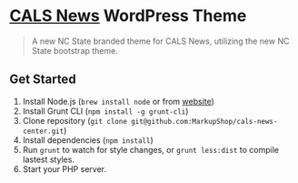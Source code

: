 # [CALS News](http://www.cals.ncsu.edu/agcomm/news-center/) WordPress Theme

> A new NC State branded theme for CALS News, utilizing the new NC State bootstrap theme.

## Get Started

1. Install Node.js (`brew install node` or from [website](https://nodejs.org/))
2. Install Grunt CLI (`npm install -g grunt-cli`)
3. Clone repository (`git clone git@github.com:MarkupShop/cals-news-center.git`)
4. Install dependencies (`npm install`)
5. Run `grunt` to watch for style changes, or `grunt less:dist` to compile lastest styles.
6. Start your PHP server.